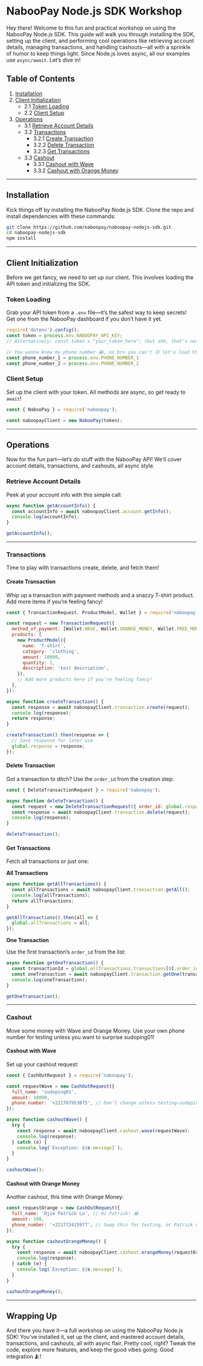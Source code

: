 # NabooPay Node.js SDK Workshop

Hey there! Welcome to this fun and practical workshop on using the NabooPay Node.js SDK. This guide will walk you through installing the SDK, setting up the client, and performing cool operations like retrieving account details, managing transactions, and handling cashouts—all with a sprinkle of humor to keep things light. Since Node.js loves async, all our examples use `async/await`. Let’s dive in!

## Table of Contents

1. [Installation](#installation)
2. [Client Initialization](#client-initialization)
   - 2.1 [Token Loading](#token-loading)
   - 2.2 [Client Setup](#client-setup)
3. [Operations](#operations)
   - 3.1 [Retrieve Account Details](#retrieve-account-details)
   - 3.2 [Transactions](#transactions)
     - 3.2.1 [Create Transaction](#create-transaction)
     - 3.2.2 [Delete Transaction](#delete-transaction)
     - 3.2.3 [Get Transactions](#get-transactions)
   - 3.3 [Cashout](#cashout)
     - 3.3.1 [Cashout with Wave](#cashout-with-wave)
     - 3.3.2 [Cashout with Orange Money](#cashout-with-orange-money)

---

## Installation

Kick things off by installing the NabooPay Node.js SDK. Clone the repo and install dependencies with these commands:

```bash
git clone https://github.com/naboopay/naboopay-nodejs-sdk.git
cd naboopay-nodejs-sdk
npm install
```

---

## Client Initialization

Before we get fancy, we need to set up our client. This involves loading the API token and initializing the SDK.

### Token Loading

Grab your API token from a `.env` file—it’s the safest way to keep secrets! Get one from the NabooPay dashboard if you don’t have it yet.

```javascript
require('dotenv').config();
const token = process.env.NABOOPAY_API_KEY;
// Alternatively: const token = "your_token_here"; (but shh, that’s not safe!)

// You wanna know my phone number 😂, no bro you can't 🙃 let's load them as env var
const phone_number_1 = process.env.PHONE_NUMBER_1
const phone_number_2 = process.env.PHONE_NUMBER_2
```

### Client Setup

Set up the client with your token. All methods are async, so get ready to `await`!

```javascript
const { NabooPay } = require('naboopay');

const naboopayClient = new NabooPay(token);
```

---

## Operations

Now for the fun part—let’s do stuff with the NabooPay API! We’ll cover account details, transactions, and cashouts, all async style.

### Retrieve Account Details

Peek at your account info with this simple call:

```javascript
async function getAccountInfo() {
  const accountInfo = await naboopayClient.account.getInfo();
  console.log(accountInfo);
}

getAccountInfo();
```

---

### Transactions

Time to play with transactions create, delete, and fetch them!

#### Create Transaction

Whip up a transaction with payment methods and a snazzy T-shirt product. Add more items if you’re feeling fancy!

```javascript
const { TransactionRequest, ProductModel, Wallet } = require('naboopay');

const request = new TransactionRequest({
  method_of_payment: [Wallet.WAVE, Wallet.ORANGE_MONEY, Wallet.FREE_MONEY],
  products: [
    new ProductModel({
      name: 'T-shirt',
      category: 'clothing',
      amount: 10000,
      quantity: 1,
      description: 'test description',
    }),
    // Add more products here if you’re feeling fancy!
  ],
});

async function createTransaction() {
  const response = await naboopayClient.transaction.create(request);
  console.log(response);
  return response;
}

createTransaction().then(response => {
  // Save response for later use
  global.response = response;
});
```

#### Delete Transaction

Got a transaction to ditch? Use the `order_id` from the creation step:

```javascript
const { DeleteTransactionRequest } = require('naboopay');

async function deleteTransaction() {
  const request = new DeleteTransactionRequest({ order_id: global.response.order_id });
  const response = await naboopayClient.transaction.delete(request);
  console.log(response);
}

deleteTransaction();
```

#### Get Transactions

Fetch all transactions or just one:

**All Transactions**

```javascript
async function getAllTransactions() {
  const allTransactions = await naboopayClient.transaction.getAll();
  console.log(allTransactions);
  return allTransactions;
}

getAllTransactions().then(all => {
  global.allTransactions = all;
});
```

**One Transaction**

Use the first transaction’s `order_id` from the list:

```javascript
async function getOneTransaction() {
  const transactionId = global.allTransactions.transactions[0].order_id;
  const oneTransaction = await naboopayClient.transaction.getOne(transactionId);
  console.log(oneTransaction);
}

getOneTransaction();
```

---

### Cashout

Move some money with Wave and Orange Money. Use your own phone number for testing unless you want to surprise sudoping01!

#### Cashout with Wave

Set up your cashout request:

```javascript
const { CashOutRequest } = require('naboopay');

const requestWave = new CashOutRequest({
  full_name: 'sudoping01',
  amount: 10000,
  phone_number: '+221787953075', // Don’t change unless testing—sudoping01 likes it this way! 😂
});

async function cashoutWave() {
  try {
    const response = await naboopayClient.cashout.wave(requestWave);
    console.log(response);
  } catch (e) {
    console.log(`Exception: ${e.message}`);
  }
}

cashoutWave();
```

#### Cashout with Orange Money

Another cashout, this time with Orange Money:

```javascript
const requestOrange = new CashOutRequest({
  full_name: 'Djim Patrick Lo', // Hi Patrick! 😂
  amount: 100,
  phone_number: '+221772415977', // Swap this for testing, or Patrick might cash in!
});

async function cashoutOrangeMoney() {
  try {
    const response = await naboopayClient.cashout.orangeMoney(requestOrange);
    console.log(response);
  } catch (e) {
    console.log(`Exception: ${e.message}`);
  }
}

cashoutOrangeMoney();
```

---

## Wrapping Up

And there you have it—a full workshop on using the NabooPay Node.js SDK! You’ve installed it, set up the client, and mastered account details, transactions, and cashouts, all with async flair. Pretty cool, right? Tweak the code, explore more features, and keep the good vibes going. Good integration 🫂!
